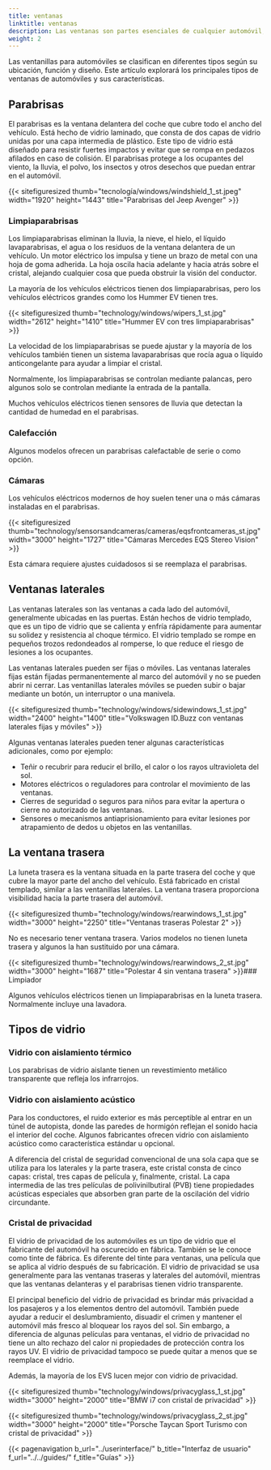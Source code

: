 ```yaml
---
title: ventanas
linktitle: ventanas
description: Las ventanas son partes esenciales de cualquier automóvil, ya que brindan visibilidad, ventilación, protección y comodidad al conductor y a los pasajeros.
weight: 2
---
```

<!-- markdownlint-disable MD033 -->

Las ventanillas para automóviles se clasifican en diferentes tipos según su ubicación, función y diseño. Este artículo explorará los principales tipos de ventanas de automóviles y sus características.

## Parabrisas

El parabrisas es la ventana delantera del coche que cubre todo el ancho del vehículo. Está hecho de vidrio laminado, que consta de dos capas de vidrio unidas por una capa intermedia de plástico. Este tipo de vidrio está diseñado para resistir fuertes impactos y evitar que se rompa en pedazos afilados en caso de colisión. El parabrisas protege a los ocupantes del viento, la lluvia, el polvo, los insectos y otros desechos que puedan entrar en el automóvil.

{{< sitefiguresized thumb="tecnología/windows/windshield_1_st.jpeg" width="1920" height="1443" title="Parabrisas del Jeep Avenger" >}}

### Limpiaparabrisas

Los limpiaparabrisas eliminan la lluvia, la nieve, el hielo, el líquido lavaparabrisas, el agua o los residuos de la ventana delantera de un vehículo. Un motor eléctrico los impulsa y tiene un brazo de metal con una hoja de goma adherida. La hoja oscila hacia adelante y hacia atrás sobre el cristal, alejando cualquier cosa que pueda obstruir la visión del conductor.

La mayoría de los vehículos eléctricos tienen dos limpiaparabrisas, pero los vehículos eléctricos grandes como los Hummer EV tienen tres.

{{< sitefiguresized thumb="technology/windows/wipers_1_st.jpg" width="2612" height="1410" title="Hummer EV con tres limpiaparabrisas" >}}

La velocidad de los limpiaparabrisas se puede ajustar y la mayoría de los vehículos también tienen un sistema lavaparabrisas que rocía agua o líquido anticongelante para ayudar a limpiar el cristal.

Normalmente, los limpiaparabrisas se controlan mediante palancas, pero algunos solo se controlan mediante la entrada de la pantalla.

Muchos vehículos eléctricos tienen sensores de lluvia que detectan la cantidad de humedad en el parabrisas.

### Calefacción

Algunos modelos ofrecen un parabrisas calefactable de serie o como opción.

### Cámaras

Los vehículos eléctricos modernos de hoy suelen tener una o más cámaras instaladas en el parabrisas.

{{< sitefiguresized thumb="technology/sensorsandcameras/cameras/eqsfrontcameras_st.jpg" width="3000" height="1727" title="Cámaras Mercedes EQS Stereo Vision" >}}

Esta cámara requiere ajustes cuidadosos si se reemplaza el parabrisas.

## Ventanas laterales

Las ventanas laterales son las ventanas a cada lado del automóvil, generalmente ubicadas en las puertas. Están hechos de vidrio templado, que es un tipo de vidrio que se calienta y enfría rápidamente para aumentar su solidez y resistencia al choque térmico. El vidrio templado se rompe en pequeños trozos redondeados al romperse, lo que reduce el riesgo de lesiones a los ocupantes.

Las ventanas laterales pueden ser fijas o móviles. Las ventanas laterales fijas están fijadas permanentemente al marco del automóvil y no se pueden abrir ni cerrar. Las ventanillas laterales móviles se pueden subir o bajar mediante un botón, un interruptor o una manivela.

{{< sitefiguresized thumb="technology/windows/sidewindows_1_st.jpg" width="2400" height="1400" title="Volkswagen ID.Buzz con ventanas laterales fijas y móviles" >}}

Algunas ventanas laterales pueden tener algunas características adicionales, como por ejemplo:

- Teñir o recubrir para reducir el brillo, el calor o los rayos ultravioleta del sol.
- Motores eléctricos o reguladores para controlar el movimiento de las ventanas.
- Cierres de seguridad o seguros para niños para evitar la apertura o cierre no autorizado de las ventanas.
- Sensores o mecanismos antiaprisionamiento para evitar lesiones por atrapamiento de dedos u objetos en las ventanillas.

## La ventana trasera

La luneta trasera es la ventana situada en la parte trasera del coche y que cubre la mayor parte del ancho del vehículo. Está fabricado en cristal templado, similar a las ventanillas laterales. La ventana trasera proporciona visibilidad hacia la parte trasera del automóvil.

{{< sitefiguresized thumb="technology/windows/rearwindows_1_st.jpg" width="3000" height="2250" title="Ventanas traseras Polestar 2" >}}

No es necesario tener ventana trasera. Varios modelos no tienen luneta trasera y algunos la han sustituido por una cámara.

{{< sitefiguresized thumb="technology/windows/rearwindows_2_st.jpg" width="3000" height="1687" title="Polestar 4 sin ventana trasera" >}}### Limpiador

Algunos vehículos eléctricos tienen un limpiaparabrisas en la luneta trasera. Normalmente incluye una lavadora.

## Tipos de vidrio

### Vidrio con aislamiento térmico

Los parabrisas de vidrio aislante tienen un revestimiento metálico transparente que refleja los infrarrojos.

### Vidrio con aislamiento acústico

Para los conductores, el ruido exterior es más perceptible al entrar en un túnel de autopista, donde las paredes de hormigón reflejan el sonido hacia el interior del coche.
Algunos fabricantes ofrecen vidrio con aislamiento acústico como característica estándar u opcional.

A diferencia del cristal de seguridad convencional de una sola capa que se utiliza para los laterales y la parte trasera, este cristal consta de cinco capas: cristal, tres capas de película y, finalmente, cristal. La capa intermedia de las tres películas de polivinilbutiral (PVB) tiene propiedades acústicas especiales que absorben gran parte de la oscilación del vidrio circundante.

### Cristal de privacidad

El vidrio de privacidad de los automóviles es un tipo de vidrio que el fabricante del automóvil ha oscurecido en fábrica. También se le conoce como tinte de fábrica. Es diferente del tinte para ventanas, una película que se aplica al vidrio después de su fabricación. El vidrio de privacidad se usa generalmente para las ventanas traseras y laterales del automóvil, mientras que las ventanas delanteras y el parabrisas tienen vidrio transparente.

El principal beneficio del vidrio de privacidad es brindar más privacidad a los pasajeros y a los elementos dentro del automóvil. También puede ayudar a reducir el deslumbramiento, disuadir el crimen y mantener el automóvil más fresco al bloquear los rayos del sol. Sin embargo, a diferencia de algunas películas para ventanas, el vidrio de privacidad no tiene un alto rechazo del calor ni propiedades de protección contra los rayos UV. El vidrio de privacidad tampoco se puede quitar a menos que se reemplace el vidrio.

Además, la mayoría de los EVS lucen mejor con vidrio de privacidad.

{{< sitefiguresized thumb="technology/windows/privacyglass_1_st.jpg" width="3000" height="2000" title="BMW i7 con cristal de privacidad" >}}

{{< sitefiguresized thumb="technology/windows/privacyglass_2_st.jpg" width="3000" height="2000" title="Porsche Taycan Sport Turismo con cristal de privacidad" >}}

{{< pagenavigation b_url="../userinterface/" b_title="Interfaz de usuario" f_url="../../guides/" f_title="Guías" >}}